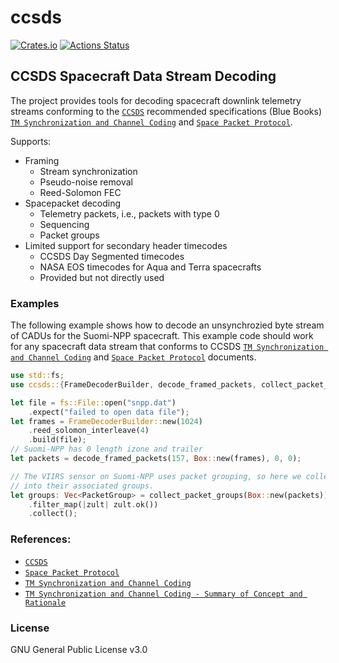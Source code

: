# ccsds

[![Crates.io](https://img.shields.io/crates/v/ccsds.svg?logo=rust&style=flat-square)](https://crates.io/crates/ccsds)
[![Actions Status](https://img.shields.io/github/actions/workflow/status/bmflynn/ccsds/test.yml?branch=main&logo=github&style=flat-square)](https://github.com/bmflynn/ccsds/actions)

## CCSDS Spacecraft Data Stream Decoding

The project provides tools for decoding spacecraft downlink telemetry streams conforming
to the [`CCSDS`] recommended specifications (Blue Books)
[`TM Synchronization and Channel Coding`] and [`Space Packet Protocol`].

Supports:
- Framing
    - Stream synchronization
    - Pseudo-noise removal
    - Reed-Solomon FEC
- Spacepacket decoding
    - Telemetry packets, i.e., packets with type 0
    - Sequencing
    - Packet groups
- Limited support for secondary header timecodes
    - CCSDS Day Segmented timecodes
    - NASA EOS timecodes for Aqua and Terra spacecrafts
    - Provided but not directly used

### Examples
The following example shows how to decode an unsynchrozied byte stream of CADUs for
the Suomi-NPP spacecraft. This example code should work for any spacecraft data stream
that conforms to CCSDS [`TM Synchronization and Channel Coding`] and [`Space Packet Protocol`]
documents.
```rust
use std::fs;
use ccsds::{FrameDecoderBuilder, decode_framed_packets, collect_packet_groups, PacketGroup};

let file = fs::File::open("snpp.dat")
    .expect("failed to open data file");
let frames = FrameDecoderBuilder::new(1024)
    .reed_solomon_interleave(4)
    .build(file);
// Suomi-NPP has 0 length izone and trailer
let packets = decode_framed_packets(157, Box::new(frames), 0, 0);

// The VIIRS sensor on Suomi-NPP uses packet grouping, so here we collect the packets
// into their associated groups.
let groups: Vec<PacketGroup> = collect_packet_groups(Box::new(packets))
    .filter_map(|zult| zult.ok())
    .collect();
```

### References:
* [`CCSDS`]
* [`Space Packet Protocol`]
* [`TM Synchronization and Channel Coding`]
* [`TM Synchronization and Channel Coding - Summary of Concept and Rationale`]


### License

GNU General Public License v3.0

[`CCSDS`]: https://public.ccsds.org
[`Space Packet Protocol`]: https://public.ccsds.org/Pubs/133x0b1c2.pdf
[`TM Synchronization and Channel Coding`]: https://public.ccsds.org/Pubs/131x0b5.pdf
[`TM Synchronization and Channel Coding - Summary of Concept and Rationale`]: https://public.ccsds.org/Pubs/130x1g3.pdf
[Level-0]: https://www.earthdata.nasa.gov/engage/open-data-services-and-software/data-information-policy/data-levels
[VIIRS]: https://www.star.nesdis.noaa.gov/jpss/VIIRS.php
